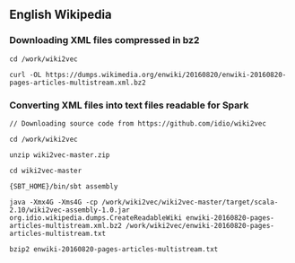 ## English Wikipedia

### Downloading XML files compressed in bz2

~~~
cd /work/wiki2vec

curl -OL https://dumps.wikimedia.org/enwiki/20160820/enwiki-20160820-pages-articles-multistream.xml.bz2
~~~


### Converting XML files into text files readable for Spark

~~~
// Downloading source code from https://github.com/idio/wiki2vec

cd /work/wiki2vec

unzip wiki2vec-master.zip

cd wiki2vec-master

{SBT_HOME}/bin/sbt assembly

java -Xmx4G -Xms4G -cp /work/wiki2vec/wiki2vec-master/target/scala-2.10/wiki2vec-assembly-1.0.jar org.idio.wikipedia.dumps.CreateReadableWiki enwiki-20160820-pages-articles-multistream.xml.bz2 /work/wiki2vec/enwiki-20160820-pages-articles-multistream.txt

bzip2 enwiki-20160820-pages-articles-multistream.txt
~~~
